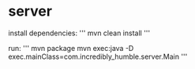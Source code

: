 # server
install dependencies:
'''
mvn clean install
'''

run:
'''
mvn package
mvn exec:java -D exec.mainClass=com.incredibly_humble.server.Main
'''
